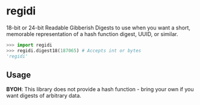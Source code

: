 # regidi

18-bit or 24-bit Readable Gibberish Digests to use when you want
a short, memorable representation of a hash function digest, UUID, or similar.

```python
>>> import regidi
>>> regidi.digest18(187065) # Accepts int or bytes
'regidi'
```

## Usage

**BYOH**: This library does not provide a hash function - bring your own if you want digests of arbitrary data.

